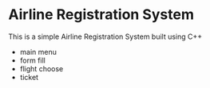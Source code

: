 # Airline Registration System

This is a simple Airline Registration System built using C++

- main menu
- form fill
- flight choose
- ticket 